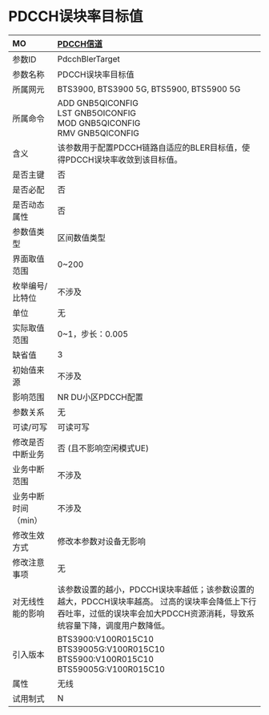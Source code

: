 # PDCCH误块率目标值<table><thread><tr><th align = "left">MO</th><th align = "left"><a href = "index.html#PDCCH误块率目标值-5">PDCCH信道</a></td></tr></thread><tbody><tr><td>参数ID</td><td>PdcchBlerTarget</td></tr><tr><td>参数名称</td><td>PDCCH误块率目标值</td></tr><tr><td>所属网元</td><td>BTS3900, BTS3900 5G, BTS5900, BTS5900 5G</td></tr><tr><td>所属命令</td><td>ADD GNB5QICONFIG<br>LST GNB5OICONFIG<br>MOD GNB5QICONFIG<br>RMV GNB5QICONFIG</td></tr><tr><td>含义</td><td>该参数用于配置PDCCH链路自适应的BLER目标值，使得PDCCH误块率收敛到该目标值。</td></tr><tr><td>是否主键</td><td>否</td></tr><tr><td>是否必配</td><td>否</td></tr><tr><td>是否动态属性</td><td>否</td></tr><tr><td>参数值类型</td><td>区间数值类型</td></tr><tr><td>界面取值范围</td><td>0~200</td></tr><tr><td>枚举编号/比特位</td><td>不涉及</td></tr><tr><td>单位</td><td>无</td></tr><tr><td>实际取值范围</td><td>0~1，步长：0.005</td></tr><tr><td>缺省值</td><td>3</td></tr><tr><td>初始值来源</td><td>不涉及</td></tr><tr><td>影响范围</td><td>NR DU小区PDCCH配置</td></tr><tr><td>参数关系</td><td>无</td></tr><tr><td>可读/可写</td><td>可读可写</td></tr><tr><td>修改是否中断业务</td><td>否 (且不影响空闲模式UE)</td></tr><tr><td>业务中断范围</td><td>不涉及</td></tr><tr><td>业务中断时间（min）</td><td>不涉及</td></tr><tr><td>修改生效方式</td><td>修改本参数对设备无影响</td></tr><tr><td>修改注意事项</td><td>无</td></tr><tr><td>对无线性能的影响</td><td>该参数设置的越小，PDCCH误块率越低；该参数设置的越大，PDCCH误块率越高。 过高的误块率会降低上下行吞吐率，过低的误块率会加大PDCCH资源消耗，导致系统容量下降，调度用户数降低。</td></tr><tr><td>引入版本</td><td>BTS3900:V100R015C10<br>BTS39005G:V100R015C10<br>BTS5900:V100R015C10<br>BTS59005G:V100R015C10</td></tr><tr><td>属性</td><td>无线</td></tr><tr><td>试用制式</td><td>N</td></tr></tbody></table>